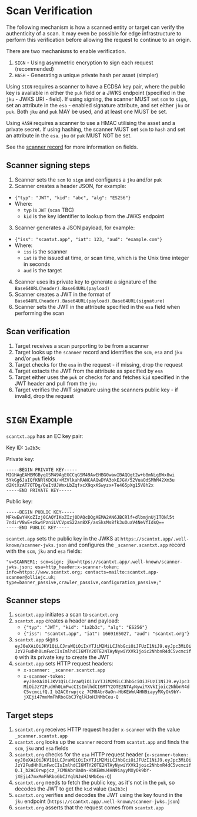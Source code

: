# Scan Verification

The following mechanism is how a scanned entity or target can verify the authenticity of a scan. It may even be possible for edge infrastructure to perform this verification before allowing the request to continue to an origin.

There are two mechanisms to enable verification.
1. `SIGN` - Using asymmetric encryption to sign each request (recommended)
2. `HASH` - Generating a unique private hash per asset (simpler)

Using `SIGN` requires a scanner to have a ECDSA key pair, where the public key is available in either the `puk` field or a JWKS endpoint (specified in the `jku` - JWKS URI - field).
If using signing, the scanner MUST set `scm` to `sign`, set an attribute in the `esa` - enabled signature attribute, and set either `jku` or `puk`. Both `jku` and `puk` MAY be used, and at least one MUST be set.

Using `HASH` requires a scanner to use a HMAC utilising the asset and a private secret.
If using hashing, the scanner MUST set `scm` to `hash` and set an attribute in the `esa`. `jku` or `puk` MUST NOT be set.

See the [scanner record](SCANNER.md) for more information on fields.

## Scanner signing steps

1. Scanner sets the `scm` to `sign` and configures a `jku` and/or `puk`
2. Scanner creates a header JSON, for example:
  - `{"typ": "JWT", "kid": "abc", "alg": "ES256"}`
  - Where:
    - `typ` is `JWT` (`scan` TBC)
    - `kid` is the key identifier to lookup from the JWKS endpoint
3. Scanner generates a JSON payload, for example:
  - `{"iss": "scantxt.app", "iat": 123, "aud": "example.com"}`
  - Where:
    - `iss` is the scanner
    - `iat` is the issued at time, or scan time, which is the Unix time integer in seconds
    - `aud` is the target 
4. Scanner uses its private key to generate a signature of the `Base64URL(header).Base64URL(payload)`
5. Scanner creates a JWT in the format of `Base64URL(header).Base64URL(payload).Base64URL(signature)`
6. Scanner sets the JWT in the attribute specified in the `esa` field when performing the scan

## Scan verification
1. Target receives a scan purporting to be from a scanner
2. Target looks up the `scanner` record and identifies the `scm`, `esa` and `jku` and/or `puk` fields
3. Target checks for the `esa` in the request - if missing, drop the request
4. Target extacts the JWT from the attribute as specified by `esa`
5. Target either uses the `puk` or checks for and fetches `kid` specified in the JWT header and pull from the `jku`
6. Target verifies the JWT signature using the scanners public key - if invalid, drop the request

# `SIGN` Example

`scantxt.app` has an EC key pair:

Key ID: `1a2b3c`

Private key:
```
-----BEGIN PRIVATE KEY-----
MIGHAgEAMBMGByqGSM49AgEGCCqGSM49AwEHBG0wawIBAQQgt2w+b8mNigBWx8wi
5YkGg6JaIQfKNRlKDCH/+MZVlkahRANCAAQwDYA3okEJGV/52VuaOdSMhM42Xm3u
d2KtXzAT7OTDg/OeItUJWmxLbZqfxcX9qxKSwyzx+Te465pXg15V8h2x
-----END PRIVATE KEY-----
```

Public key:
```
-----BEGIN PUBLIC KEY-----
MFkwEwYHKoZIzj0CAQYIKoZIzj0DAQcDQgAEMA2AN6JBCRlf+dlbmjnUjITONl5t
7ndirV8wE+zkw4PzniLVCVpsS22an8XF/asSksMs8fk3uOuaV4NeVfIdsQ==
-----END PUBLIC KEY-----
```

`scantxt.app` sets the public key in the JWKS at `https://scantxt.app/.well-known/scanner-jwks.json` and configures the `_scanner.scantxt.app` record with the `scm`, `jku` and `esa` fields:
```
"v=SCANNER1; scm=sign; jku=https://scantxt.app/.well-known/scanner-jwks.json; esa=http_header:x-scanner-token; info=https://www.scantxt.org; contacts=mailto:scantxt.app-scanner@olliejc.uk; type=banner_passive,crawler_passive,configuration_passive;"
```

## Scanner steps

1. `scantxt.app` initiates a scan to `scantxt.org`
2. `scantxt.app` creates a header and payload:
    - `{"typ": "JWT", "kid": "1a2b3c", "alg": "ES256"}` 
    - `{"iss": "scantxt.app", "iat": 1669165027, "aud": "scantxt.org"}`
3. `scantxt.app` signs `eyJ0eXAiOiJKV1QiLCJraWQiOiIxYTJiM2MiLCJhbGciOiJFUzI1NiJ9.eyJpc3MiOiJzY2FudHh0LmFwcCIsImlhdCI6MTY2OTE2NTAyNywiYXVkIjoic2NhbnR4dC5vcmcifQ` with its private key to create the JWT
4. `scantxt.app` sets HTTP request headers:
    - `x-scanner: _scanner.scantxt.app`
    - `x-scanner-token: eyJ0eXAiOiJKV1QiLCJraWQiOiIxYTJiM2MiLCJhbGciOiJFUzI1NiJ9.eyJpc3MiOiJzY2FudHh0LmFwcCIsImlhdCI6MTY2OTE2NTAyNywiYXVkIjoic2NhbnR4dC5vcmcifQ.I_b2AC0rwpjcz_7CM8Abr8aOn-HbKEWmU4HN9iayyMXyOk9bY-jXEji47mxMmFhRboGbCJYqlNJoHJNMbCeu-Q`


## Target steps

1. `scantxt.org` receives HTTP request header `x-scanner` with the value `_scanner.scantxt.app`
2. `scantxt.org` looks up the `scanner` record from `scantxt.app` and finds the `scm`, `jku` and `esa` fields
3. `scantxt.org` checks for the `esa` HTTP request header (`x-scanner-token: eyJ0eXAiOiJKV1QiLCJraWQiOiIxYTJiM2MiLCJhbGciOiJFUzI1NiJ9.eyJpc3MiOiJzY2FudHh0LmFwcCIsImlhdCI6MTY2OTE2NTAyNywiYXVkIjoic2NhbnR4dC5vcmcifQ.I_b2AC0rwpjcz_7CM8Abr8aOn-HbKEWmU4HN9iayyMXyOk9bY-jXEji47mxMmFhRboGbCJYqlNJoHJNMbCeu-Q`)
4. `scantxt.org` needs to fetch the public key, as it's not in the `puk`, so decodes the JWT to get the `kid` value (`1a2b3c`)
5. `scantxt.org` verifies and decodes the JWT using the key found in the `jku` endpoint (`https://scantxt.app/.well-known/scanner-jwks.json`)
6. `scantxt.org` asserts that the request comes from `scantxt.app`
